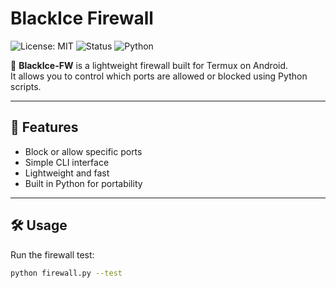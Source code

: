 # BlackIce Firewall

![License: MIT](https://img.shields.io/badge/License-MIT-yellow.svg)
![Status](https://img.shields.io/badge/status-active-brightgreen)
![Python](https://img.shields.io/badge/language-python-blue)

🧱 **BlackIce-FW** is a lightweight firewall built for Termux on Android.  
It allows you to control which ports are allowed or blocked using Python scripts.

---

## 🚀 Features
- Block or allow specific ports
- Simple CLI interface
- Lightweight and fast
- Built in Python for portability

---

## 🛠️ Usage

Run the firewall test:
```bash
python firewall.py --test
